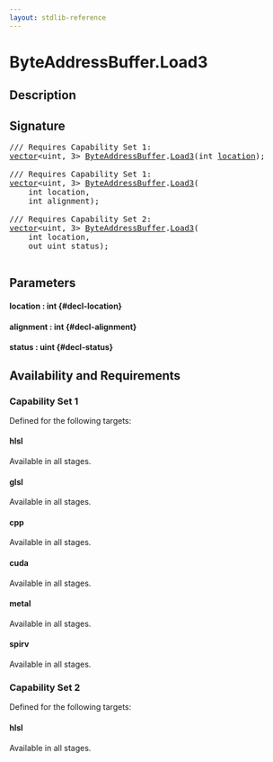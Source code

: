 ```yaml
---
layout: stdlib-reference
---
```


# ByteAddressBuffer\.Load3

## Description





## Signature 

<pre>
/// Requires Capability Set 1:
<a href="/stdlib-reference/types/vector/index" class="code_type">vector</a>&lt;uint, 3&gt; <a href="/stdlib-reference/types/ByteAddressBuffer/index" class="code_type">ByteAddressBuffer</a>.<a href="/stdlib-reference/types/ByteAddressBuffer/Load3">Load3</a>(int <a href="/stdlib-reference/types/ByteAddressBuffer/Load3#decl-location" class="code_param">location</a>);

/// Requires Capability Set 1:
<a href="/stdlib-reference/types/vector/index" class="code_type">vector</a>&lt;uint, 3&gt; <a href="/stdlib-reference/types/ByteAddressBuffer/index" class="code_type">ByteAddressBuffer</a>.<a href="/stdlib-reference/types/ByteAddressBuffer/Load3">Load3</a>(
    int <span class='code_param'>location</span>,
    int <span class='code_param'>alignment</span>);

/// Requires Capability Set 2:
<a href="/stdlib-reference/types/vector/index" class="code_type">vector</a>&lt;uint, 3&gt; <a href="/stdlib-reference/types/ByteAddressBuffer/index" class="code_type">ByteAddressBuffer</a>.<a href="/stdlib-reference/types/ByteAddressBuffer/Load3">Load3</a>(
    int <span class='code_param'>location</span>,
    out uint <span class='code_param'>status</span>);

</pre>

## Parameters

#### location  : int {#decl-location}
#### alignment  : int {#decl-alignment}
#### status  : uint {#decl-status}

## Availability and Requirements

### Capability Set 1

Defined for the following targets:

#### hlsl
Available in all stages.

#### glsl
Available in all stages.

#### cpp
Available in all stages.

#### cuda
Available in all stages.

#### metal
Available in all stages.

#### spirv
Available in all stages.


### Capability Set 2

Defined for the following targets:

#### hlsl
Available in all stages.



